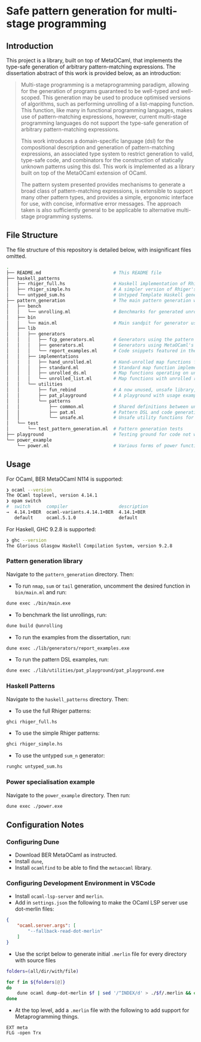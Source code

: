 # Safe pattern generation for multi-stage programming

## Introduction

This project is a library, built on top of MetaOCaml, that implements the type-safe generation of arbitrary pattern-matching expressions. The dissertation abstract of this work is provided below, as an introduction:

> Multi-stage programming is a metaprogramming paradigm, allowing for the generation of programs guaranteed to be well-typed and well-scoped. This generation may be used to produce optimised versions of algorithms, such as performing unrolling of a list-mapping function. This function, like many in functional programming languages, makes use of pattern-matching expressions, however, current multi-stage programming languages do not support the type-safe generation of arbitrary pattern-matching expressions.
>
> This work introduces a domain-specific language (dsl) for the compositional description and generation of pattern-matching expressions, an associated type system to restrict generation to valid, type-safe code, and combinators for the construction of statically unknown patterns using this dsl. This work is implemented as a library built on top of the MetaOCaml extension of OCaml.
>
> The pattern system presented provides mechanisms to generate a broad class of pattern-matching expressions, is extensible to support many other pattern types, and provides a simple, ergonomic interface for use, with concise, informative error messages. The approach taken is also sufficiently general to be applicable to alternative multi-stage programming systems.

## File Structure

The file structure of this repository is detailed below, with insignificant files omitted.

```bash
.
├── README.md                           # This README file
├── haskell_patterns                
│   ├── rhiger_full.hs                  # Haskell implementation of Rhiger's pattern
│   ├── rhiger_simple.hs                # A simpler version of Rhiger's patterns
│   └── untyped_sum.hs                  # Untyped Template Haskell generator for sum_n
├── pattern_generation                  # The main pattern generation work
│   ├── bench                
│   │   └── unrolling.ml                # Benchmarks for generated unrolled maps (See diagram in paper)
│   ├── bin                             
│   │   └── main.ml                     # Main sandpit for generator use
│   ├── lib
│   │   ├── generators             
│   │   │   ├── fcp_generators.ml       # Generators using the pattern DSL introduced in this work
│   │   │   ├── generators.ml           # Generators using MetaOCaml's current pattern generation
│   │   │   └── report_examples.ml      # Code snippets featured in the dissertation report
│   │   ├── implementations
│   │   │   ├── hand_unrolled.ml        # Hand-unrolled map functions for powers of two
│   │   │   ├── standard.ml             # Standard map function implementations
│   │   │   ├── unrolled_ds.ml          # Map functions operating on unrolled data structures
│   │   │   └── unrolled_list.ml        # Map functions with unrolled recursion
│   │   └── utilities   
│   │       ├── fun_rebind              # A now unused, unsafe library, once used for function application
│   │       ├── pat_playground          # A playground with usage examples of the pattern DSL
│   │       └── patterns
│   │           ├── common.ml           # Shared definitions between unsafe and safe modules
│   │           ├── pat.ml              # Pattern DSL and code generation combinator implementation
│   │           └── unsafe.ml           # Unsafe utility functions for convenient prototyping
│   └── test
│       └── test_pattern_generation.ml  # Pattern generation tests
├── playground                          # Testing ground for code not written by @ethanrange
└── power_example
    └── power.ml                        # Various forms of power function specialisation, from dissertation background
```

## Usage

For OCaml, BER MetaOCaml N114 is supported:

```bash
❯ ocaml --version
The OCaml toplevel, version 4.14.1
❯ opam switch    
#  switch      compiler                   description
→  4.14.1+BER  ocaml-variants.4.14.1+BER  4.14.1+BER
   default     ocaml.5.1.0                default
```

For Haskell, GHC 9.2.8 is supported:

```bash
❯ ghc --version                            
The Glorious Glasgow Haskell Compilation System, version 9.2.8
```

### Pattern generation library

Navigate to the `pattern_generation` directory. Then:

- To run `nmap`, `sum` or `tail` generation, uncomment the desired function in `bin/main.ml` and run:

```bash
dune exec ./bin/main.exe
```

- To benchmark the list unrollings, run:

```bash
dune build @unrolling
```

- To run the examples from the dissertation, run:

```bash
dune exec ./lib/generators/report_examples.exe
```

- To run the pattern DSL examples, run:

```bash
dune exec ./lib/utilities/pat_playground/pat_playground.exe
```


### Haskell Patterns

Navigate to the `haskell_patterns` directory. Then:

- To use the full Rhiger patterns:

```bash
ghci rhiger_full.hs
```
- To use the simple Rhiger patterns:

```bash
ghci rhiger_simple.hs
```

- To use the untyped `sum_n` generator:

```bash
runghc untyped_sum.hs
```

### Power specialisation example

Navigate to the `power_example` directory. Then run:

```bash
dune exec ./power.exe
```

## Configuration Notes

### Configuring Dune

- Download BER MetaOCaml as instructed.
- Install `dune`,
- Install `ocamlfind` to be able to find the `metaocaml` library.

### Configuring Development Environment in VSCode

- Install `ocaml-lsp-server` and `merlin`.
- Add in `settings.json` the following to make the OCaml LSP server use dot-merlin files: 
```json
{
    "ocaml.server.args": [
        "--fallback-read-dot-merlin"
    ]
}
```
- Use the script below to generate initial `.merlin` file for every directory with source files
```bash
folders=(all/dir/with/file)

for f in ${folders[@]}
do
    dune ocaml dump-dot-merlin $f | sed '/^INDEX/d' > ./$f/.merlin && echo "REC" >> ./$f/.merlin;
done
```
- At the top level, add a `.merlin` file with the following to add support for Metaprogramming things.
```
EXT meta
FLG -open Trx
```

